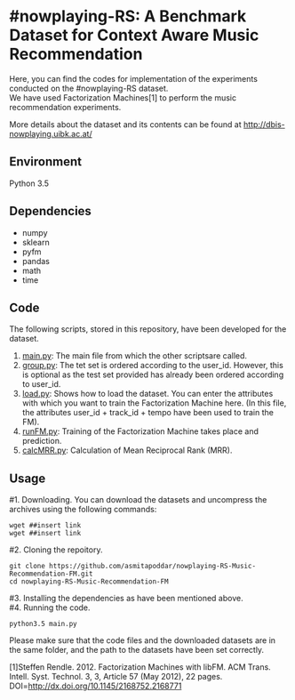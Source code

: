 # #nowplaying-RS: A Benchmark Dataset for Context Aware Music Recommendation

Here, you can find the codes for implementation of the experiments conducted on the #nowplaying-RS dataset.   
We have used Factorization Machines[1] to perform the music recommendation experiments.  

More details about the dataset and its contents can be found at http://dbis-nowplaying.uibk.ac.at/  

## Environment
Python 3.5  

## Dependencies  
- numpy    
- sklearn    
- pyfm  
- pandas  
- math  
- time  

## Code
The following scripts, stored in this repository, have been developed for the dataset.
1. [main.py](https://github.com/asmitapoddar/nowplaying-RS-Music-Recommendation-FM/blob/master/main.py): The main file from which the other scriptsare called.  
2. [group.py](https://github.com/asmitapoddar/nowplaying-RS-Music-Recommendation-FM/blob/master/group.py): The tet set is ordered according to the user_id. However, this is optional as the test set provided has already been ordered according to user_id. 
3. [load.py](https://github.com/asmitapoddar/nowplaying-RS-Music-Recommendation-FM/blob/master/load.py): Shows how to load the dataset. You can enter the attributes with which you want to train the Factorization Machine here. (In this file, the attributes user_id + track_id + tempo have been used to train the FM).  
4. [runFM.py](https://github.com/asmitapoddar/nowplaying-RS-Music-Recommendation-FM/blob/master/runFM.py): Training of the Factorization Machine takes place and prediction.
5. [calcMRR.py](https://github.com/asmitapoddar/nowplaying-RS-Music-Recommendation-FM/blob/master/calcMRR.py): Calculation of Mean Reciprocal Rank (MRR).

## Usage

#1. Downloading.
You can download the datasets and uncompress the archives using the following commands:
```
wget ##insert link
wget ##insert link
```
#2. Cloning the repoitory.
```
git clone https://github.com/asmitapoddar/nowplaying-RS-Music-Recommendation-FM.git
cd nowplaying-RS-Music-Recommendation-FM
```
#3. Installing the dependencies as have been mentioned above.   
#4. Running the code.
```
python3.5 main.py
```
Please make sure that the code files and the downloaded datasets are in the same folder, and the path to the datasets have been set correctly.


[1]Steffen Rendle. 2012. Factorization Machines with libFM. ACM Trans. Intell. Syst. Technol. 3, 3, Article 57 (May 2012), 22 pages. DOI=http://dx.doi.org/10.1145/2168752.2168771

